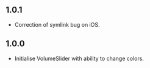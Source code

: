 ## 1.0.1

* Correction of symlink bug on iOS.

## 1.0.0

* Initialise VolumeSlider with ability to change colors.